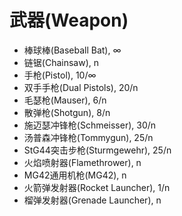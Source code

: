 # 武器(Weapon)
* 棒球棒(Baseball Bat), ∞
* 链锯(Chainsaw), n
* 手枪(Pistol), 10/∞
* 双手手枪(Dual Pistols), 20/n
* 毛瑟枪(Mauser), 6/n
* 散弹枪(Shotgun), 8/n
* 施迈瑟冲锋枪(Schmeisser), 30/n
* 汤普森冲锋枪(Tommygun), 25/n
* StG44突击步枪(Sturmgewehr), 25/n
* 火焰喷射器(Flamethrower), n
* MG42通用机枪(MG42), n
* 火箭弹发射器(Rocket Launcher), 1/n
* 榴弹发射器(Grenade Launcher), n
